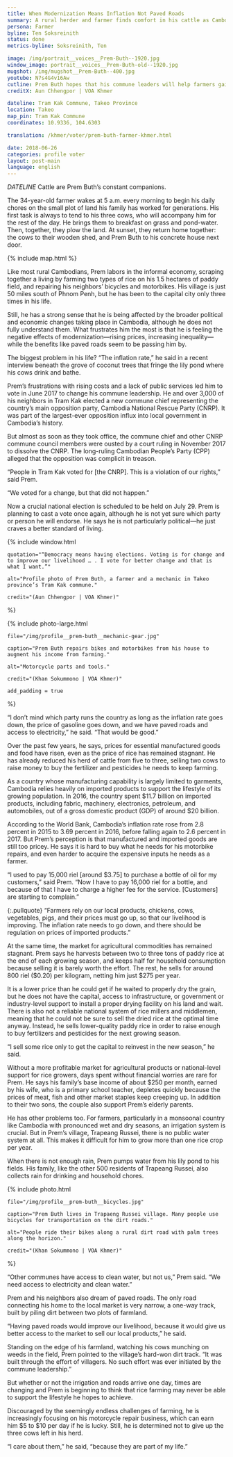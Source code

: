 ```yaml
---
title: When Modernization Means Inflation Not Paved Roads
summary: A rural herder and farmer finds comfort in his cattle as Cambodia’s rapid pace of change passes him by.
persona: Farmer
byline: Ten Soksreinith
status: done
metrics-byline: Soksreinith, Ten

image: /img/portrait__voices__Prem-Buth--1920.jpg
window_image: portrait__voices__Prem-Buth-old--1920.jpg
mugshot: /img/mugshot__Prem-Buth--400.jpg
youtube: N7s4G4v16Aw
cutline: Prem Buth hopes that his commune leaders will help farmers gain access to more markets.
creditX: Aun Chhengpor | VOA Khmer

dateline: Tram Kak Commune, Takeo Province
location: Takeo
map_pin: Tram Kak Commune
coordinates: 10.9336, 104.6303

translation: /khmer/voter/prem-buth-farmer-khmer.html

date: 2018-06-26
categories: profile voter
layout: post-main
language: english
---
```



$DATELINE$ Cattle are Prem Buth’s constant companions.

The 34-year-old farmer wakes at 5 a.m. every morning to begin his daily chores on the small plot of land his family has worked for generations. His first task is always to tend to his three cows, who will accompany him for the rest of the day. He brings them to breakfast on grass and pond-water. Then, together, they plow the land. At sunset, they return home together: the cows to their wooden shed, and Prem Buth to his concrete house next door.



{% include map.html %}



Like most rural Cambodians, Prem labors in the informal economy, scraping together a living by farming two types of rice on his 1.5 hectares of paddy field, and repairing his neighbors’ bicycles and motorbikes. His village is just 50 miles south of Phnom Penh, but he has been to the capital city only three times in his life. 

Still, he has a strong sense that he is being affected by the broader political and economic changes taking place in Cambodia, although he does not fully understand them. What frustrates him the most is that he is feeling the negative effects of modernization—rising prices, increasing inequality—while the benefits like paved roads seem to be passing him by.

The biggest problem in his life? “The inflation rate,” he said in a recent interview beneath the grove of coconut trees that fringe the lily pond where his cows drink and bathe.

Prem’s frustrations with rising costs and a lack of public services led him to vote in June 2017 to change his commune leadership. He and over 3,000 of his neighbors in Tram Kak elected a new commune chief representing the country’s main opposition party, Cambodia National Rescue Party (CNRP). It was part of the largest-ever opposition influx into local government in Cambodia’s history.

But almost as soon as they took office, the commune chief and other CNRP commune council members were ousted by a court ruling in November 2017 to dissolve the CNRP. The long-ruling Cambodian People’s Party (CPP) alleged that the opposition was complicit in treason. 
  
“People in Tram Kak voted for [the CNRP]. This is a violation of our rights,” said Prem.

“We voted for a change, but that did not happen.”
 
Now a crucial national election is scheduled to be held on July 29. Prem is planning to cast a vote once again, although he is not yet sure which party or person he will endorse. He says he is not particularly political—he just craves a better standard of living.



{% include window.html

	quotation="“Democracy means having elections. Voting is for change and to improve our livelihood … . I vote for better change and that is what I want.”"

	alt="Profile photo of Prem Buth, a farmer and a mechanic in Takeo province’s Tram Kak commune."

	credit="(Aun Chhengpor | VOA Khmer)"

%}

{% include photo-large.html 

	file="/img/profile__prem-buth__mechanic-gear.jpg"

	caption="Prem Buth repairs bikes and motorbikes from his house to augment his income from farming."

	alt="Motorcycle parts and tools."

	credit="(Khan Sokummono | VOA Khmer)"

	add_padding = true

%}



“I don’t mind which party runs the country as long as the inflation rate goes down, the price of gasoline goes down, and we have paved roads and access to electricity,” he said. “That would be good.”

Over the past few years, he says, prices for essential manufactured goods and food have risen, even as the price of rice has remained stagnant. He has already reduced his herd of cattle from five to three, selling two cows to raise money to buy the fertilizer and pesticides he needs to keep farming.

As a country whose manufacturing capability is largely limited to garments, Cambodia relies heavily on imported products to support the lifestyle of its growing population. In 2016, the country spent $11.7 billion on imported products, including fabric, machinery, electronics, petroleum, and automobiles, out of a gross domestic product (GDP) of around $20 billion. 

According to the World Bank, Cambodia’s inflation rate rose from 2.8 percent in 2015 to 3.69 percent in 2016, before falling again to 2.6 percent in 2017. But Prem’s perception is that manufactured and imported goods are still too pricey. He says it is hard to buy what he needs for his motorbike repairs, and even harder to acquire the expensive inputs he needs as a farmer.

“I used to pay 15,000 riel [around $3.75] to purchase a bottle of oil for my customers,” said Prem. “Now I have to pay 16,000 riel for a bottle, and because of that I have to charge a higher fee for the service. [Customers] are starting to complain.” 



{:.pullquote}
“Farmers rely on our local products, chickens, cows, vegetables, pigs, and their prices must go up, so that our livelihood is improving. The inflation rate needs to go down, and there should be regulation on prices of imported products.”



At the same time, the market for agricultural commodities has remained stagnant. Prem says he harvests between two to three tons of paddy rice at the end of each growing season, and keeps half for household consumption because selling it is barely worth the effort. The rest, he sells for around 800 riel ($0.20) per kilogram, netting him just $275 per year.

It is a lower price than he could get if he waited to properly dry the grain, but he does not have the capital, access to infrastructure, or government or industry-level support to install a proper drying facility on his land and wait. There is also not a reliable national system of rice millers and middlemen, meaning that he could not be sure to sell the dried rice at the optimal time anyway. Instead, he sells lower-quality paddy rice in order to raise enough to buy fertilizers and pesticides for the next growing season.

“I sell some rice only to get the capital to reinvest in the new season,” he said.

Without a more profitable market for agricultural products or national-level support for rice growers, days spent without financial worries are rare for Prem. He says his family’s base income of about $250 per month, earned by his wife, who is a primary school teacher, depletes quickly because the prices of meat, fish and other market staples keep creeping up. In addition to their two sons, the couple also support Prem’s elderly parents.
 
He has other problems too. For farmers, particularly in a monsoonal country like Cambodia with pronounced wet and dry seasons, an irrigation system is crucial. But in Prem’s village, Trapeang Russei, there is no public water system at all. This makes it difficult for him to grow more than one rice crop per year. 

When there is not enough rain, Prem pumps water from his lily pond to his fields. His family, like the other 500 residents of Trapeang Russei, also collects rain for drinking and household chores. 



{% include photo.html 

	file="/img/profile__prem-buth__bicycles.jpg"

	caption="Prem Buth lives in Trapaeng Russei village. Many people use bicycles for transportation on the dirt roads."

	alt="People ride their bikes along a rural dirt road with palm trees along the horizon."

	credit="(Khan Sokummono | VOA Khmer)"
%}



“Other communes have access to clean water, but not us,” Prem said. “We need access to electricity and clean water.”
 
Prem and his neighbors also dream of paved roads. The only road connecting his home to the local market is very narrow, a one-way track, built by piling dirt between two plots of farmland.
 
“Having paved roads would improve our livelihood, because it would give us better access to the market to sell our local products,” he said. 

Standing on the edge of his farmland, watching his cows munching on weeds in the field, Prem pointed to the village’s hard-won dirt track. “It was built through the effort of villagers. No such effort was ever initiated by the commune leadership.”

But whether or not the irrigation and roads arrive one day, times are changing and Prem is beginning to think that rice farming may never be able to support the lifestyle he hopes to achieve. 

Discouraged by the seemingly endless challenges of farming, he is increasingly focusing on his motorcycle repair business, which can earn him $5 to $10 per day if he is lucky. Still, he is determined not to give up the three cows left in his herd.

“I care about them,” he said, “because they are part of my life.” 



<!--
{% include photo-large.html 

	file="/img/portrait__voices__Prem-Buth--1920.jpg"

	caption="Prem Buth hopes to see his commune leaders do better job in facilitating farmer to access their product to market easier. In disappointment, he said. “I did vote for a change, but that change was taken away.”"

	credit="(Aun Chhengpor | VOA Khmer)"

	caption_style="stripped"

	alt="Prem Bluth walks his cows along a dirt path."

%}
-->


